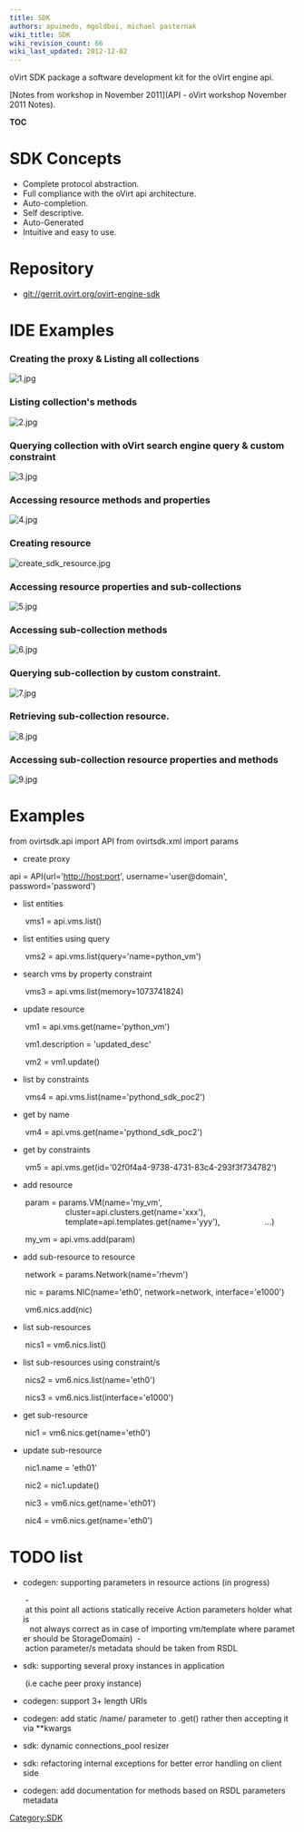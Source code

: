 ```yaml
---
title: SDK
authors: apuimedo, mgoldboi, michael pasternak
wiki_title: SDK
wiki_revision_count: 66
wiki_last_updated: 2012-12-02
---
```


oVirt SDK package a software development kit for the oVirt engine api.

[Notes from workshop in November 2011](API - oVirt workshop November 2011 Notes).

__TOC__

# SDK Concepts

*   Complete protocol abstraction.
*   Full compliance with the oVirt api architecture.
*   Auto-completion.
*   Self descriptive.
*   Auto-Generated
*   Intuitive and easy to use.

# Repository

*   <git://gerrit.ovirt.org/ovirt-engine-sdk>

# IDE Examples

### Creating the proxy & Listing all collections

![](1.jpg "1.jpg")

### Listing collection's methods

![](2.jpg "2.jpg")

### Querying collection with oVirt search engine query & custom constraint

![](3.jpg "3.jpg")

### Accessing resource methods and properties

![](4.jpg "4.jpg")

### Creating resource

![](create_sdk_resource.jpg "create_sdk_resource.jpg")

### Accessing resource properties and sub-collections

![](5.jpg "5.jpg")

### Accessing sub-collection methods

![](6.jpg "6.jpg")

### Querying sub-collection by custom constraint.

![](7.jpg "7.jpg")

### Retrieving sub-collection resource.

![](8.jpg "8.jpg")

### Accessing sub-collection resource properties and methods

![](9.jpg "9.jpg")

# Examples

from ovirtsdk.api import API from ovirtsdk.xml import params

*   create proxy

api = API(url='[http://host:port](http://host:port)', username='user@domain', password='password')

*   list entities

       vms1 = api.vms.list()

*   list entities using query

       vms2 = api.vms.list(query='name=python_vm')

*   search vms by property constraint

       vms3 = api.vms.list(memory=1073741824)

*   update resource

       vm1 = api.vms.get(name='python_vm')

       vm1.description = 'updated_desc'

       vm2 = vm1.update()

*   list by constraints

       vms4 = api.vms.list(name='pythond_sdk_poc2')

*   get by name

       vm4 = api.vms.get(name='pythond_sdk_poc2')

*   get by constraints

       vm5 = api.vms.get(id='02f0f4a4-9738-4731-83c4-293f3f734782')

*   add resource

       param = params.VM(name='my_vm',
                         cluster=api.clusters.get(name='xxx'),
                         template=api.templates.get(name='yyy'),
                         ...)

       my_vm = api.vms.add(param)

*   add sub-resource to resource

       network = params.Network(name='rhevm')

       nic = params.NIC(name='eth0', network=network, interface='e1000')

       vm6.nics.add(nic)

*   list sub-resources

       nics1 = vm6.nics.list()

*   list sub-resources using constraint/s

       nics2 = vm6.nics.list(name='eth0')

       nics3 = vm6.nics.list(interface='e1000')

*   get sub-resource

       nic1 = vm6.nics.get(name='eth0')

*   update sub-resource

       nic1.name = 'eth01'

       nic2 = nic1.update()

       nic3 = vm6.nics.get(name='eth01')

       nic4 = vm6.nics.get(name='eth0')

# TODO list

*   codegen: supporting parameters in resource actions (in progress)

       - at this point all actions statically receive Action parameters holder what is 
         not always correct as in case of importing vm/template where parameter should be StorageDomain)
       - action parameter/s metadata should be taken from RSDL 

*   sdk: supporting several proxy instances in application

       (i.e cache peer proxy instance)

*   codegen: support 3+ length URIs

<!-- -->

*   codegen: add static /name/ parameter to .get() rather then accepting it via \*\*kwargs

<!-- -->

*   sdk: dynamic connections_pool resizer

<!-- -->

*   sdk: refactoring internal exceptions for better error handling on client side

<!-- -->

*   codegen: add documentation for methods based on RSDL parameters metadata

<Category:SDK>
